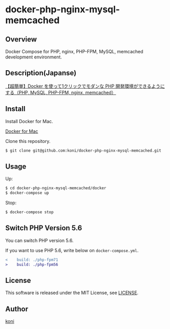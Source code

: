 docker-php-nginx-mysql-memcached
====

## Overview

Docker Compose for PHP, nginx, PHP-FPM, MySQL, memcached development environment.

## Description(Japanse)

[【超簡単】Docker を使って1クリックでモダンな PHP 開発環境ができるようにする（PHP, MySQL, PHP-FPM, nginx, memcached）](http://koni.hateblo.jp/entry/2017/01/28/150522)

## Install

Install Docker for Mac.

[Docker for Mac](https://docs.docker.com/docker-for-mac/)

Clone this repository.

```bash
$ git clone git@github.com:koni/docker-php-nginx-mysql-memcached.git
```

## Usage

Up:

```bash
$ cd docker-php-nginx-mysql-memcached/docker
$ docker-compose up
```

Stop:

```bash
$ docker-compose stop
```

## Switch PHP Version 5.6

You can switch PHP version 5.6.

If you want to use PHP 5.6, write below on `docker-compose.yml`.

```diff
<    build: ./php-fpm71
>    build: ./php-fpm56
```

## License

This software is released under the MIT License, see [LICENSE](https://github.com/koni/docker-php-nginx-mysql-memcached/blob/master/LICENSE).

## Author

[koni](https://github.com/koni)

